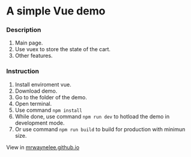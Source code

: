 # A simple Vue demo #

### Description

1. Main page.
2. Use vuex to store the state of the cart.
3. Other features.

### Instruction

1. Install enviroment vue.
2. Download demo.
3. Go to the folder of the demo.
4. Open terminal.
5. Use command `npm install`
6. While done, use command `npm run dev` to hotload the demo in development mode.
7. Or use command `npm run build` to build for production with minimun size.

View in [mrwaynelee.github.io](http://www.mrwaynelee.github.io/ "mrwaynelee.github.io")
